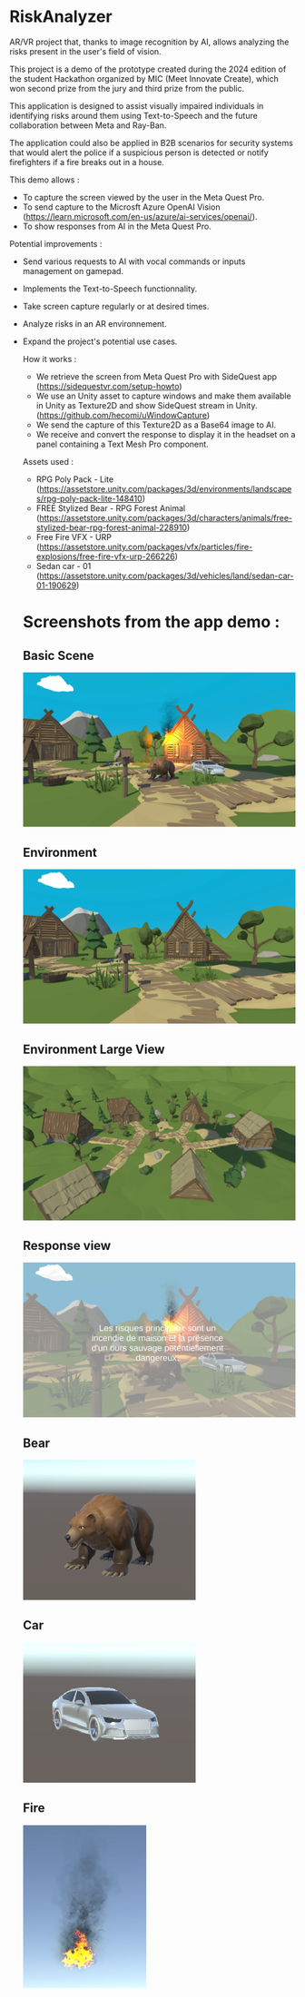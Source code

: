 # RiskAnalyzer
AR/VR project that, thanks to image recognition by AI, allows analyzing the risks present in the user's field of vision.

This project is a demo of the prototype created during the 2024 edition of the student Hackathon organized by MIC (Meet Innovate Create), which won second prize from the jury and third prize from the public.

This application is designed to assist visually impaired individuals in identifying risks around them using Text-to-Speech and the future collaboration between Meta and Ray-Ban.

The application could also be applied in B2B scenarios for security systems that would alert the police if a suspicious person is detected or notify firefighters if a fire breaks out in a house.

This demo allows : 

- To capture the screen viewed by the user in the Meta Quest Pro.
- To send capture to the Microsft Azure OpenAI Vision (https://learn.microsoft.com/en-us/azure/ai-services/openai/).
- To show responses from AI in the Meta Quest Pro.

Potential improvements :

- Send various requests to AI with vocal commands or inputs management on gamepad.
- Implements the Text-to-Speech functionnality.
- Take screen capture regularly or at desired times.
- Analyze risks in an AR environnement.
- Expand the project's potential use cases.

  How it works :

  - We retrieve the screen from Meta Quest Pro with SideQuest app (https://sidequestvr.com/setup-howto)
  - We use an Unity asset to capture windows and make them available in Unity as Texture2D and show SideQuest stream in Unity. (https://github.com/hecomi/uWindowCapture)
  - We send the capture of this Texture2D as a Base64 image to AI.
  - We receive and convert the response to display it in the headset on a panel containing a Text Mesh Pro component.
 
  Assets used : 
  - RPG Poly Pack - Lite (https://assetstore.unity.com/packages/3d/environments/landscapes/rpg-poly-pack-lite-148410)
  - FREE Stylized Bear - RPG Forest Animal (https://assetstore.unity.com/packages/3d/characters/animals/free-stylized-bear-rpg-forest-animal-228910)
  - Free Fire VFX - URP (https://assetstore.unity.com/packages/vfx/particles/fire-explosions/free-fire-vfx-urp-266226)
  - Sedan car - 01 (https://assetstore.unity.com/packages/3d/vehicles/land/sedan-car-01-190629)
 
  # Screenshots from the app demo :
  
  ## Basic Scene
  ![Basic Scene](https://github.com/MiniqueMateo/RiskAnalyzer/blob/main/Screenshots/scene.png)

  ## Environment
  ![Environment](https://github.com/MiniqueMateo/RiskAnalyzer/blob/main/Screenshots/Environment.png)

  ## Environment Large View
  ![EnvironmentLarge](https://github.com/MiniqueMateo/RiskAnalyzer/blob/main/Screenshots/EnvironmentLarge.png)

  ## Response view
  ![ResponseView](https://github.com/MiniqueMateo/RiskAnalyzer/blob/main/Screenshots/response.png)

  ## Bear
  ![Bear](https://github.com/MiniqueMateo/RiskAnalyzer/blob/main/Screenshots/bear.png)

  ## Car
  ![Car](https://github.com/MiniqueMateo/RiskAnalyzer/blob/main/Screenshots/car.png)

  ## Fire
  ![Fire](https://github.com/MiniqueMateo/RiskAnalyzer/blob/main/Screenshots/fire.png)
  
